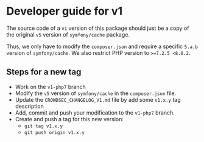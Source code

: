 # Developer guide for v1

The source code of a `v1` version of this package should just be a copy of the original `v5` version of 
`symfony/cache` package. 

Thus, we only have to modify the `composer.json` and require a specific `5.a.b` version of `symfony/cache`. We 
also restrict PHP version to `>=7.2.5 <8.0.2`.

## Steps for a new tag

- Work on the `v1-php7` branch
- Modify the `v5` version of `symfony/cache` in the `composer.json` file.
- Update the `CROWDSEC_CHANGELOG_V1.md` file by add some `v1.x.y` tag description
- Add, commit and push your modification to the `v1-php7` branch.
- Create and push a tag for this new version:
  - `git tag v1.x.y`
  - `git push origin v1.x.y`
